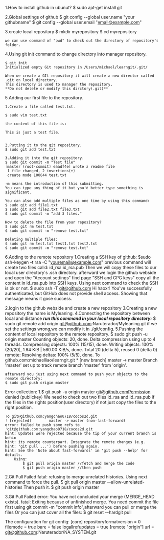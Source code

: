 1.How to install github in ubunut?
	$ sudo apt-get install git

2.Global settings of github
	$ git config --global user.name "your githubname"
	$ git config --global user.email "email@example.com"

3.create local repository
	$ mkdir myrepository
	$ cd myrepository

	we can use command of "pwd" to check out the directory of repository's folder.

4.Using git init command to change directory into manager repository.

	$ git init
	Initialized empty Git repository in /Users/michael/learngit/.git/

	When we create a GIt repository it will create a new director called .git on local directory.
	This directory is used to manager the repository.
	**Do not delete or modify this dirctory(.git)**

5.Adding our first file to the repository.

	1.Create a file called test.txt.

	$ sudo vim test.txt

	the content of this file is:

	This is just a test file.


	2.Putting it to the git repository.
	$ sudo git add test.txt

	3.Adding it into the git repository.
	$ sudo git commit -m "Test file"
	[master (root-commit) eaadf4e] wrote a readme file
	 1 file changed, 2 insertions(+)
	 create mode 100644 test.txt

	-m means the introduction of this submitting.
	You can type any thing of it but you'd better type something is significant.

	You can also add multiple files as one time by using this command:
	$ sudo git add file1.txt
	$ sudo git add file2.txt file3.txt
	$ sudo git commit -m "add 3 files."

	How to delete the file from your repository?
	$ sudo git rm test.txt
	$ sudo git commit -m "remove test.txt"

	Deleting multiple files:
	$ sudo git rm test.txt test1.txt test2.txt
	$ sudo git commit -m "remove test.txt"

6.Adding to the remote repository
1.Creating a SSH key of github:
	$sudo ssh-keygen -t rsa -C "youremail@example.com"
	previous command will create two files calld: id_rsa id_rsa.pub
	Then we will copy these files to our local user directory's .ssh directory.
	afterward we login the github webside and open the "Account settings" find page "SSH and GPG keys"
	copy all the content in id_rsa.pub into SSH keys.
	Using next command to check the SSH is ok or not.
	$ sudo ssh -T git@github.com
	Hi haoxr! You've successfully authenticated, but GitHub does not provide shell access.
	Showing that message means it gose success.

2.login to the github webside and create a new repository
3.Creating a new repository the name is Myleaning.
4.Connecting the repository between local and distance
	***run this command in your local repository directory:***
	$ sudo git remote add origin git@github.com:Naruterador/Myleaning.git
	if we set the settings wrong,we can modify it in ./git/config.
5.Pushing the content of local repository to the remote repository.
	$ sudo git push -u origin master
	Counting objects: 20, done.
	Delta compression using up to 4 threads.
	Compressing objects: 100% (15/15), done.
	Writing objects: 100% (20/20), 1.64 KiB | 560.00 KiB/s, done.
	Total 20 (delta 5), reused 0 (delta 0)
	remote: Resolving deltas: 100% (5/5), done.
	To github.com:michaelliao/learngit.git
	 * [new branch]      master -> master
	Branch 'master' set up to track remote branch 'master' from 'origin'.
	
	afterward you just using next command to push your objects to the remote directory:
	$ sudo git push origin master
	
Error collection:
1.$ git push -u origin master
	git@github.comPermission denied (publickey)
		We need to check out two files id_rsa and id_rsa.pub if the files in the rights position(user directory)
		if not just copy the files to the right position.




	To git@github.com:yangchao0718/cocos2d.git
	! [rejected]        master -> master (non-fast-forward)
	error: failed to push some refs to 'git@github.com:yangchao0718/cocos2d.git
	hint: Updates were rejected because the tip of your current branch is behin
	hint: its remote counterpart. Integrate the remote changes (e.g.
	hint: 'git pull ...') before pushing again.
	hint: See the 'Note about fast-forwards' in 'git push --help' for details.
		Using:
			$ git pull origin master //fetch and merge the code
			$ git push origin master //then push




2.Git Pull Failed
  fatal: refusing to merge unrelated histories.
  Using next command to force the pull.
  $ git pull origin master --allow-unrelated-histories
  Then push it.
  $ git push origin master

3.Git Pull Failed
  error: You have not concluded your merge (MERGE_HEAD exists).
  fatal: Exiting because of unfinished merge.
  You need commit the file first using git commit -m "commit info",afterward you can pull or merge the files
  Or you can just cover all the files:
  $ git reset --hardgit pull




The configuration for git config:
[core]
	repositoryformatversion = 0
	filemode = true
	bare = false
	logallrefupdates = true
[remote "origin"]
	url = git@github.com:Naruterador/NA_SYSTEM.git
